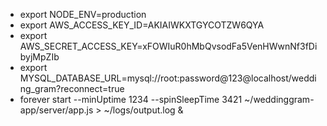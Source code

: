 * export NODE_ENV=production
* export AWS_ACCESS_KEY_ID=AKIAIWKXTGYCOTZW6QYA
* export AWS_SECRET_ACCESS_KEY=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
* export MYSQL_DATABASE_URL=mysql://root:password@123@localhost/wedding_gram?reconnect=true
* forever start --minUptime 1234 --spinSleepTime 3421 ~/weddinggram-app/server/app.js > ~/logs/output.log &